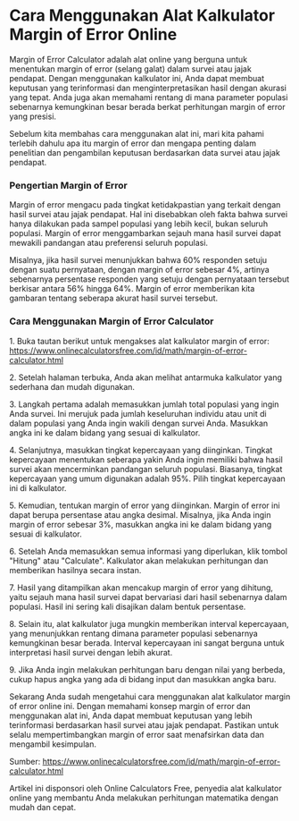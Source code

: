 Cara Menggunakan Alat Kalkulator Margin of Error Online
=======================================================

Margin of Error Calculator adalah alat online yang berguna untuk menentukan margin of error (selang galat) dalam survei atau jajak pendapat. Dengan menggunakan kalkulator ini, Anda dapat membuat keputusan yang terinformasi dan menginterpretasikan hasil dengan akurasi yang tepat. Anda juga akan memahami rentang di mana parameter populasi sebenarnya kemungkinan besar berada berkat perhitungan margin of error yang presisi.

Sebelum kita membahas cara menggunakan alat ini, mari kita pahami terlebih dahulu apa itu margin of error dan mengapa penting dalam penelitian dan pengambilan keputusan berdasarkan data survei atau jajak pendapat.

### Pengertian Margin of Error

Margin of error mengacu pada tingkat ketidakpastian yang terkait dengan hasil survei atau jajak pendapat. Hal ini disebabkan oleh fakta bahwa survei hanya dilakukan pada sampel populasi yang lebih kecil, bukan seluruh populasi. Margin of error menggambarkan sejauh mana hasil survei dapat mewakili pandangan atau preferensi seluruh populasi.

Misalnya, jika hasil survei menunjukkan bahwa 60% responden setuju dengan suatu pernyataan, dengan margin of error sebesar 4%, artinya sebenarnya persentase responden yang setuju dengan pernyataan tersebut berkisar antara 56% hingga 64%. Margin of error memberikan kita gambaran tentang seberapa akurat hasil survei tersebut.

### Cara Menggunakan Margin of Error Calculator

1\. Buka tautan berikut untuk mengakses alat kalkulator margin of error: <https://www.onlinecalculatorsfree.com/id/math/margin-of-error-calculator.html>

2\. Setelah halaman terbuka, Anda akan melihat antarmuka kalkulator yang sederhana dan mudah digunakan.

3\. Langkah pertama adalah memasukkan jumlah total populasi yang ingin Anda survei. Ini merujuk pada jumlah keseluruhan individu atau unit di dalam populasi yang Anda ingin wakili dengan survei Anda. Masukkan angka ini ke dalam bidang yang sesuai di kalkulator.

4\. Selanjutnya, masukkan tingkat kepercayaan yang diinginkan. Tingkat kepercayaan menentukan seberapa yakin Anda ingin memiliki bahwa hasil survei akan mencerminkan pandangan seluruh populasi. Biasanya, tingkat kepercayaan yang umum digunakan adalah 95%. Pilih tingkat kepercayaan ini di kalkulator.

5\. Kemudian, tentukan margin of error yang diinginkan. Margin of error ini dapat berupa persentase atau angka desimal. Misalnya, jika Anda ingin margin of error sebesar 3%, masukkan angka ini ke dalam bidang yang sesuai di kalkulator.

6\. Setelah Anda memasukkan semua informasi yang diperlukan, klik tombol "Hitung" atau "Calculate". Kalkulator akan melakukan perhitungan dan memberikan hasilnya secara instan.

7\. Hasil yang ditampilkan akan mencakup margin of error yang dihitung, yaitu sejauh mana hasil survei dapat bervariasi dari hasil sebenarnya dalam populasi. Hasil ini sering kali disajikan dalam bentuk persentase.

8\. Selain itu, alat kalkulator juga mungkin memberikan interval kepercayaan, yang menunjukkan rentang dimana parameter populasi sebenarnya kemungkinan besar berada. Interval kepercayaan ini sangat berguna untuk interpretasi hasil survei dengan lebih akurat.

9\. Jika Anda ingin melakukan perhitungan baru dengan nilai yang berbeda, cukup hapus angka yang ada di bidang input dan masukkan angka baru.

Sekarang Anda sudah mengetahui cara menggunakan alat kalkulator margin of error online ini. Dengan memahami konsep margin of error dan menggunakan alat ini, Anda dapat membuat keputusan yang lebih terinformasi berdasarkan hasil survei atau jajak pendapat. Pastikan untuk selalu mempertimbangkan margin of error saat menafsirkan data dan mengambil kesimpulan.

Sumber: <https://www.onlinecalculatorsfree.com/id/math/margin-of-error-calculator.html>

Artikel ini disponsori oleh Online Calculators Free, penyedia alat kalkulator online yang membantu Anda melakukan perhitungan matematika dengan mudah dan cepat.